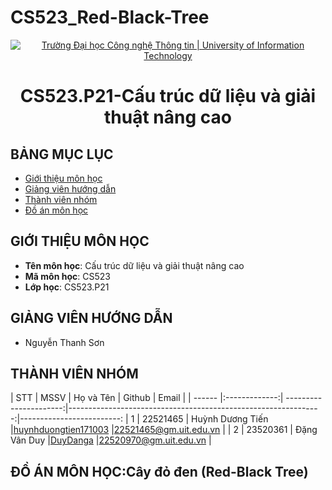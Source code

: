 # CS523_Red-Black-Tree
<p align="center">
  <a href="https://www.uit.edu.vn/" title="Trường Đại học Công nghệ Thông tin" style="border: 5;">
    <img src="https://i.imgur.com/WmMnSRt.png" alt="Trường Đại học Công nghệ Thông tin | University of Information Technology">
  </a>
</p>

<!-- Title -->
<h1 align="center"><b>CS523.P21-Cấu trúc dữ liệu và giải thuật nâng cao</b></h1>



## BẢNG MỤC LỤC
* [ Giới thiệu môn học](#gioithieumonhoc)
* [ Giảng viên hướng dẫn](#giangvien)
* [ Thành viên nhóm](#thanhvien)
* [ Đồ án môn học](#doan)
## GIỚI THIỆU MÔN HỌC
<a name="gioithieumonhoc"></a>
* **Tên môn học**: Cấu trúc dữ liệu và giải thuật nâng cao
* **Mã môn học**:  CS523
* **Lớp học**: CS523.P21


## GIẢNG VIÊN HƯỚNG DẪN
<a name="giangvien"></a>
* Nguyễn Thanh Sơn 

## THÀNH VIÊN NHÓM
<a name="thanhvien"></a>
| STT    | MSSV          | Họ và Tên              | Github                                                         | Email                   |
| ------ |:-------------:| ----------------------:|---------------------------------------------------------------:|-------------------------:
| 1      | 22521465      | Huỳnh Dương Tiến       |[huynhduongtien171003](https://github.com/huynhduongtien171003) |22521465@gm.uit.edu.vn   |
| 2      | 23520361      | Đặng Vân Duy           |[DuyDanga](https://github.com/DuyDanga)                         |22520970@gm.uit.edu.vn   |

## ĐỒ ÁN MÔN HỌC:Cây đỏ đen (Red-Black Tree)

